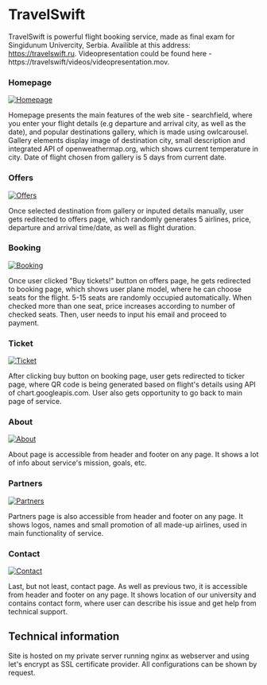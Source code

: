 # TravelSwift

TravelSwift is powerful flight booking service, made as final exam for Singidunum Univercity, Serbia. Availible at this address: https://travelswift.ru. Videopresentation could be found here - https://travelswift/videos/videopresentation.mov.

### Homepage

[![Homepage](https://travelswift.ru/images/index.png "Homepage")](https://travelswift.ru/images/index.png "Homepage")

Homepage presents the main features of the web site - searchfield, where you enter your flight details (e.g departure and arrival city, as well as the date), and popular destinations gallery, which is made using owlcarousel. Gallery elements display image of destination city, small description and integrated API of openweathermap.org, which shows current temperature in city. Date of flight chosen from gallery is 5 days from current date.

### Offers

[![Offers](https://travelswift.ru/images/offers.png "Offers")](https://travelswift.ru/images/offers.png "Offers")

Once selected destination from gallery or inputed details manually, user gets reditected to offers page, which randomly generates 5 airlines, price, departure and arrival time/date, as well as flight duration.

### Booking

[![Booking](https://travelswift.ru/images/booking.png "Booking")](https://travelswift.ru/images/booking.png "Booking")

Once user clicked "Buy tickets!" button on offers page, he gets redirected to booking page, which shows user plane model, where he can choose seats for the flight. 5-15 seats are randomly occupied automatically. When checked more than one seat, price increases according to number of checked seats. Then, user needs to input his email and proceed to payment.

### Ticket

[![Ticket](https://travelswift.ru/images/ticket.png "Ticket")](https://travelswift.ru/images/icket.png "Ticket")

After clicking buy button on booking page, user gets redirected to ticker page, where QR code is being generated based on flight's details using API of chart.googleapis.com. User also gets opportunity to go back to main page of service.

### About

[![About](https://travelswift.ru/images/about.png "About")](https://travelswift.ru/images/about.png "About")

About page is accessible from header and footer on any page. It shows a lot of info about service's mission, goals, etc.

### Partners

[![Partners](https://travelswift.ru/images/partners.png "Partners")](https://travelswift.ru/images/partners.png "Partners")

Partners page is also accessible from header and footer on any page. It shows logos, names and small promotion of all made-up airlines, used in main functionality of service.

### Contact

[![Contact](https://travelswift.ru/images/contact.png "Contact")](https://travelswift.ru/images/contact.png "Contact")

Last, but not least, contact page. As well as previous two, it is accessible from header and footer on any page. It shows location of our university and contains contact form, where user can describe his issue and get help from technical support.

## Technical information

Site is hosted on my private server running nginx as webserver and using let's encrypt as SSL certificate provider. All configurations can be shown by request.